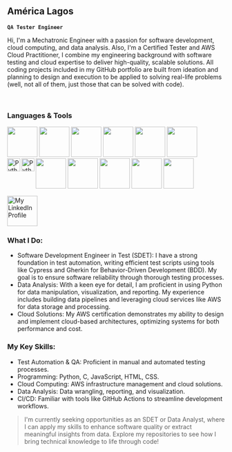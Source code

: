 ## América Lagos
**`QA Tester Engineer`**


Hi, I'm a Mechatronic Engineer with a passion for software development, cloud computing, and data analysis. Also, I'm a Certified Tester and AWS Cloud Practitioner, I combine my engineering background with software testing and cloud expertise to deliver high-quality, scalable solutions. All coding projects included in my GitHub portfolio are built from ideation and planning to design and execution to be applied to solving real-life problems (well, not all of them, just those that can be solved with code).

<br/>

### Languages & Tools

<img src="https://cdn.jsdelivr.net/gh/devicons/devicon@latest/icons/python/python-original-wordmark.svg" width="70" height="auto"/>
<img src="https://cdn.jsdelivr.net/gh/devicons/devicon@latest/icons/c/c-plain.svg"  width="70" height="auto"/>
<img src="https://cdn.jsdelivr.net/gh/devicons/devicon@latest/icons/javascript/javascript-original.svg"  width="70" height="auto"/>
<img src="https://cdn.jsdelivr.net/gh/devicons/devicon@latest/icons/html5/html5-plain-wordmark.svg"  width="70" height="auto"/>
<img src="https://cdn.jsdelivr.net/gh/devicons/devicon@latest/icons/css3/css3-plain-wordmark.svg"  width="70" height="auto"/>

<img src="https://cdn.jsdelivr.net/gh/devicons/devicon@latest/icons/cypressio/cypressio-original.svg"  width="70" height="auto"/>
<img src="https://cdn.jsdelivr.net/gh/devicons/devicon@latest/icons/azuredevops/azuredevops-original.svg"  width="70" height="auto"/>
<img src="https://cdn.jsdelivr.net/gh/devicons/devicon@latest/icons/jira/jira-original.svg"  width="70" height="auto"/>
<img src="https://cdn.jsdelivr.net/gh/devicons/devicon@latest/icons/pytest/pytest-original-wordmark.svg"  width="70" height="auto"/>
<img src="https://cdn.jsdelivr.net/gh/devicons/devicon@latest/icons/git/git-original-wordmark.svg" width="70" height="auto"/>
<img src="https://cdn.jsdelivr.net/gh/devicons/devicon@latest/icons/amazonwebservices/amazonwebservices-original-wordmark.svg" width="70" height="auto"/>


          
          

<img align="left" alt="Python" width="30px" src="https://portfolio-america-lagos.s3.amazonaws.com/icons-github-portfolio/python.png" style="max-width: 100%;"/>
<img align="left" alt="Python" width="30px" src="https://portfolio-america-lagos.s3.amazonaws.com/icons-github-portfolio/python.png" width="70" height="auto"/>
<p align="left">
  <a href="https://www.linkedin.com/in/america-lagos-hernández-576a10206" target="_blank">
    <img src="https://portfolio-america-lagos.s3.amazonaws.com/icons-github-portfolio/linkedin.png" alt="My LinkedIn Profile" width="70" height="auto"/>
  </a>
</p>



### What I Do:
  + Software Development Engineer in Test (SDET): I have a strong foundation in test automation, writing efficient test scripts using tools like Cypress and Gherkin for Behavior-Driven Development (BDD). My goal is to ensure software reliability through thorough testing processes.
  + Data Analysis: With a keen eye for detail, I am proficient in using Python for data manipulation, visualization, and reporting. My experience includes building data pipelines and leveraging cloud services like AWS for data storage and processing.
  + Cloud Solutions: My AWS certification demonstrates my ability to design and implement cloud-based architectures, optimizing systems for both performance and cost.

### My Key Skills:
  + Test Automation & QA: Proficient in manual and automated testing processes.
  + Programming: Python, C, JavaScript, HTML, CSS.
  + Cloud Computing: AWS infrastructure management and cloud solutions.
  + Data Analysis: Data wrangling, reporting, and visualization.
  + CI/CD: Familiar with tools like GitHub Actions to streamline development workflows.

> I'm currently seeking opportunities as an SDET or Data Analyst, where I can apply my skills to enhance software quality or extract meaningful insights from data. Explore my repositories to see how I bring technical knowledge to life through code!
<!--
[![My LinkedIn Profile](https://portfolio-america-lagos.s3.amazonaws.com/icons-github-portfolio/linkedin.png)](www.linkedin.com/in/america-lagos-hernández-576a10206)
<a href="www.linkedin.com/in/america-lagos-hernández-576a10206"><img alt="LinkedIn icon" title="My LinkedIn Profile" src="https://portfolio-america-lagos.s3.amazonaws.com/icons-github-portfolio/linkedin.png"/></a></p>
Here are some ideas to get you started:

- 🔭 I’m currently working on ...
- 🌱 I’m currently learning ...
- 👯 I’m looking to collaborate on ...
- 🤔 I’m looking for help with ...
- 💬 Ask me about ...
- 📫 How to reach me: ...
- 😄 Pronouns: ...
- ⚡ Fun fact: ...
-->
